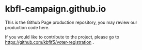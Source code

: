 # kbfl-campaign.github.io

This is the Github Page production repository, you may review our production code here.

If you would like to contribute to the project, please go to https://github.com/kbflf5/voter-registration .
